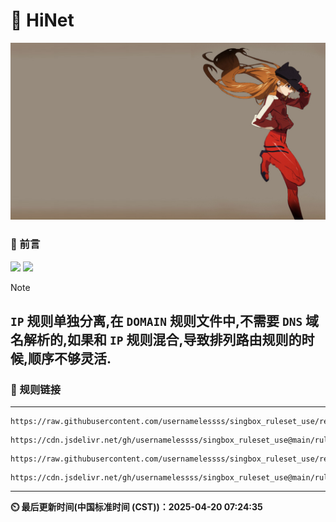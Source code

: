 
# 🧸 HiNet
![](https://raw.githubusercontent.com/usernamelessss/picture-bed/main/images/202504042256831.jpg)
### 📣 前言
![](https://shields.io/badge/-移除重复规则-ff69b4) ![](https://shields.io/badge/-IP&nbsp;规则单独存放不与&nbsp;DOMAIN&nbsp;等混合-green)
> [!NOTE]
**`IP` 规则单独分离,在 `DOMAIN` 规则文件中,不需要 `DNS` 域名解析的,如果和 `IP` 规则混合,导致排列路由规则的时候,顺序不够灵活.**
---

###  🔗 规则链接
---

```url
https://raw.githubusercontent.com/usernamelessss/singbox_ruleset_use/refs/heads/main/rule/HiNet/HiNet_IP.json
```

```url
https://cdn.jsdelivr.net/gh/usernamelessss/singbox_ruleset_use@main/rule/HiNet/HiNet_IP.json
```

```url
https://raw.githubusercontent.com/usernamelessss/singbox_ruleset_use/refs/heads/main/rule/HiNet/HiNet_IP.srs
```

```url
https://cdn.jsdelivr.net/gh/usernamelessss/singbox_ruleset_use@main/rule/HiNet/HiNet_IP.srs
```

---
**⏲️ 最后更新时间(中国标准时间 (CST))：2025-04-20 07:24:35**
